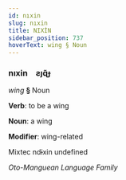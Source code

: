 ```yaml
---
id: nıxin
slug: nıxin
title: NIXİN
sidebar_position: 737
hoverText: wing § Noun
---
```


### nıxin&emsp;<span kind="abugida">ƨȷɋ̃ɟ</span>

*wing* **§** Noun

**Verb**: to be a wing

**Noun**: a wing

**Modifier**: wing-related

Mixtec ndɨxin undefined

*Oto-Manguean Language Family*